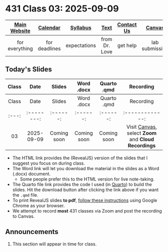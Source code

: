 # 431 Class 03: 2025-09-09

[Main Website](https://thomaselove.github.io/431-2025/) | [Calendar](https://thomaselove.github.io/431-2025/calendar.html) | [Syllabus](https://thomaselove.github.io/431-syllabus-2025/) | [Text](https://thomaselove.github.io/431-book/) | [Contact Us](https://thomaselove.github.io/431-2025/contact.html) | [Canvas](https://canvas.case.edu) | [Data and Code](https://github.com/THOMASELOVE/431-data)
:-----------: | :--------------: | :----------: | :---------: | :-------------: | :-----------: | :------------:
for everything | for deadlines | expectations | from Dr. Love | get help | lab submission | for downloads

## Today's Slides

Class | Date | Slides | Word .docx | Quarto .qmd | Recording
:---: | :--------: | :------: | :------: | :------: | :-------------:
Class | Date | Slides | Word .docx | Quarto .qmd | Recording
:---: | :--------: | :------: | :------: | :------: | :-------------:
03 | 2025-09-09 | Coming soon | Coming soon | Coming soon | Visit [Canvas](https://canvas.case.edu/), select **Zoom** and **Cloud Recordings**

<!-- 

03 | 2025-09-09 | **[Slides 03](https://thomaselove.github.io/431-slides-2025/class03.html)** | **[Word 03](https://thomaselove.github.io/431-slides-2025/class03w.docx)** | **[Code 03](https://github.com/THOMASELOVE/431-slides-2025/blob/main/class03.qmd)** | Visit [Canvas](https://canvas.case.edu/), select **Zoom** and **Cloud Recordings**

-->

- The HTML link provides the (RevealJS) version of the slides that I suggest you focus on during class.
- The Word link will let you download the material in the slides as a Word (.docx) document.
    - Some people prefer this to the HTML version for live note-taking.
- The Quarto file link provides the code I used (in [Quarto](https://quarto.org/)) to build the slides. Hit the download button after clicking the link above if you want the `.qmd` file.
- To print RevealJS slides **to pdf**, [follow these instructions](https://quarto.org/docs/presentations/revealjs/presenting.html#print-to-pdf) using Google Chrome as your browser.
- We attempt to record **most** 431 classes via Zoom and post the recording to Canvas.

## Announcements

1. This section will appear in time for class. 
